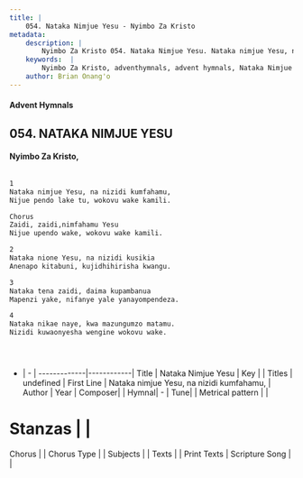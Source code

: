 ```yaml
---
title: |
    054. Nataka Nimjue Yesu - Nyimbo Za Kristo
metadata:
    description: |
        Nyimbo Za Kristo 054. Nataka Nimjue Yesu. Nataka nimjue Yesu, na nizidi kumfahamu, Nijue pendo lake tu, wokovu wake kamili.  Chorus Zaidi, zaidi,nimfahamu Yesu Nijue upendo wake, wokovu wake kamili.  
    keywords:  |
        Nyimbo Za Kristo, adventhymnals, advent hymnals, Nataka Nimjue Yesu, Nataka nimjue Yesu, na nizidi kumfahamu,. 
    author: Brian Onang'o
---
```


#### Advent Hymnals
## 054. NATAKA NIMJUE YESU
####  Nyimbo Za Kristo,

```txt

1
Nataka nimjue Yesu, na nizidi kumfahamu,
Nijue pendo lake tu, wokovu wake kamili.

Chorus
Zaidi, zaidi,nimfahamu Yesu
Nijue upendo wake, wokovu wake kamili.

2
Nataka nione Yesu, na nizidi kusikia
Anenapo kitabuni, kujidhihirisha kwangu.

3
Nataka tena zaidi, daima kupambanua
Mapenzi yake, nifanye yale yanayompendeza.

4
Nataka nikae naye, kwa mazungumzo matamu.
Nizidi kuwaonyesha wengine wokovu wake.





```

- |   -  |
-------------|------------|
Title | Nataka Nimjue Yesu |
Key |  |
Titles | undefined |
First Line | Nataka nimjue Yesu, na nizidi kumfahamu, |
Author | 
Year | 
Composer| |
Hymnal|  - |
Tune|  |
Metrical pattern | |
# Stanzas |  |
Chorus |  |
Chorus Type |  |
Subjects | |
Texts |  |
Print Texts | 
Scripture Song |  |
    
